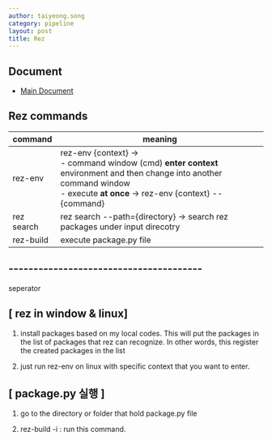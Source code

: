 ```yaml
---
author: taiyeong.song
category: pipeline
layout: post
title: Rez
---
```


## Document 

- [Main Document](https://rez.readthedocs.io/en/stable/index.html)



## Rez commands

| command | meaning | 
| ------- | ------- |
| rez-env | rez-env {context} -> <br> - command window (cmd) **enter context** environment and then change into another command window <br> - execute **at once** -> rez-env {context} -- {command} |
| rez search | rez search --path={directory} -> search rez packages under input direcotry |
| rez-build | execute package.py file <br> 

## ---------------------------------------
seperator

## [ rez in window & linux]

1. install packages based on my local codes. This will put the packages in the list of packages that rez can recognize. In other words, this register the created packages in the list

2. just run rez-env on linux with specific context that you want to enter.



## [ package.py 실행 ]

1. go to the directory or folder that hold package.py file

2. rez-build -i : run this command.
